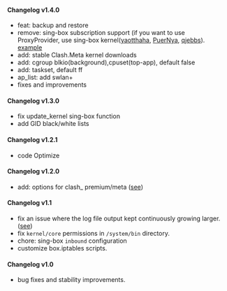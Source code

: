 #### Changelog v1.4.0
+ feat: backup and restore
+ remove: sing-box subscription support (if you want to use ProxyProvider, use sing-box kernel([yaotthaha](https://github.com/yaotthaha/sing-box-pub), [PuerNya](https://github.com/PuerNya/sing-box/tree/building), [qjebbs](https://github.com/qjebbs/sing-box)). [example](https://gist.github.com/CHIZI-0618/fc3495cd15b3ab3d53c77872ebece8ae)
+ add: stable Clash.Meta kernel downloads
+ add: cgroup blkio(background),cpuset(top-app), default false
+ add: taskset, default ff
+ ap_list: add swlan+
+ fixes and improvements
#### Changelog v1.3.0
+ fix update_kernel sing-box function
+ add GID black/white lists
#### Changelog v1.2.1
+ code Optimize 
#### Changelog v1.2.0
+ add: options for clash_ premium/meta ([see](https://github.com/taamarin/box_for_magisk/blob/24cee5837965e73eee0b945292d9557180c627d3/box/settings.ini#L24-L26))
#### Changelog v1.1
+ fix an issue where the log file output kept continuously growing larger. ([see](https://github.com/taamarin/box_for_magisk/blob/0a3e9bb6b4260ce065bd3aaaded835cb3f7c0dc7/box/settings.ini#L61-L63))
+ fix `kernel/core` permissions in `/system/bin` directory.
+ chore: sing-box `inbound` configuration
+ customize box.iptables scripts.
#### Changelog v1.0
+ bug fixes and stability improvements.
